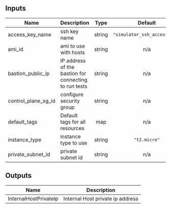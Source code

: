 ## Inputs

| Name | Description | Type | Default | Required |
|------|-------------|:----:|:-----:|:-----:|
| access\_key\_name | ssh key name | string | `"simulator_ssh_access_key"` | no |
| ami\_id | ami to use with hosts | string | n/a | yes |
| bastion\_public\_ip | IP address of the bastion for connecting to run tests | string | n/a | yes |
| control\_plane\_sg\_id | configure security group | string | n/a | yes |
| default\_tags | Default tags for all resources | map | n/a | yes |
| instance\_type | instance type to use | string | `"t2.micro"` | no |
| private\_subnet\_id | private subnet id | string | n/a | yes |

## Outputs

| Name | Description |
|------|-------------|
| InternalHostPrivateIp | Internal Host private ip address |

